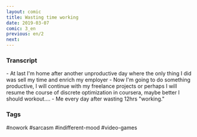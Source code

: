 ```yaml
---
layout: comic
title: Wasting time working
date: 2019-03-07
comic: 3_en
previous: en/2
next:
---
```


<h3>Transcript</h3>
<p>
    - At last I'm home after another unproductive day where the only thing I did was sell my time and enrich my employer
    - Now I'm going to do something productive, I will continue with my freelance projects or perhaps  I will resume the course of discrete optimization in coursera, maybe better I should workout....
    - Me every day after wasting 12hrs "working."
</p>

<h3>Tags</h3>
<p>#nowork #sarcasm #indifferent-mood #video-games</p>
